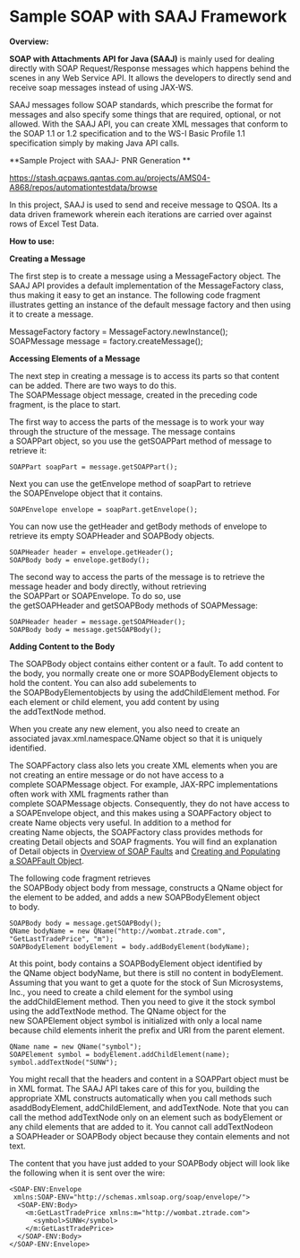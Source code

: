# Sample SOAP with SAAJ Framework

**Overview:**

**SOAP with Attachments API for Java (SAAJ)** is mainly used for dealing
directly with SOAP Request/Response messages which happens behind the
scenes in any Web Service API. It allows the developers to directly send
and receive soap messages instead of using JAX-WS.

SAAJ messages follow SOAP standards, which prescribe the format for
messages and also specify some things that are required, optional, or
not allowed. With the SAAJ API, you can create XML messages that conform
to the SOAP 1.1 or 1.2 specification and to the WS-I Basic Profile 1.1
specification simply by making Java API calls.

  

**Sample Project with SAAJ- PNR Generation **

<https://stash.qcpaws.qantas.com.au/projects/AMS04-A868/repos/automationtestdata/browse>

In this project, SAAJ is used to send and receive message to QSOA. Its a
data driven framework wherein each iterations are carried over against
rows of Excel Test Data.

  

**How to use:**

**Creating a Message**

The first step is to create a message using a MessageFactory object. The
SAAJ API provides a default implementation of the MessageFactory class,
thus making it easy to get an instance. The following code fragment
illustrates getting an instance of the default message factory and then
using it to create a message.

  
MessageFactory factory = MessageFactory.newInstance();  
SOAPMessage message = factory.createMessage();

**Accessing Elements of a Message**

  

The next step in creating a message is to access its parts so that
content can be added. There are two ways to do this.
The SOAPMessage object message, created in the preceding code fragment,
is the place to start.

The first way to access the parts of the message is to work your way
through the structure of the message. The message contains
a SOAPPart object, so you use the getSOAPPart method of message to
retrieve it:

    SOAPPart soapPart = message.getSOAPPart();

Next you can use the getEnvelope method of soapPart to retrieve
the SOAPEnvelope object that it contains.

    SOAPEnvelope envelope = soapPart.getEnvelope();

You can now use the getHeader and getBody methods of envelope to
retrieve its empty SOAPHeader and SOAPBody objects.

    SOAPHeader header = envelope.getHeader();
    SOAPBody body = envelope.getBody();

The second way to access the parts of the message is to retrieve the
message header and body directly, without retrieving
the SOAPPart or SOAPEnvelope. To do so, use
the getSOAPHeader and getSOAPBody methods of SOAPMessage:

    SOAPHeader header = message.getSOAPHeader();
    SOAPBody body = message.getSOAPBody();

  

**Adding Content to the Body**

The SOAPBody object contains either content or a fault. To add content
to the body, you normally create one or more SOAPBodyElement objects to
hold the content. You can also add subelements to
the SOAPBodyElementobjects by using the addChildElement method. For each
element or child element, you add content by using
the addTextNode method.

When you create any new element, you also need to create an
associated javax.xml.namespace.QName object so that it is uniquely
identified.

The SOAPFactory class also lets you create XML elements when you are not
creating an entire message or do not have access to a
complete SOAPMessage object. For example, JAX-RPC implementations often
work with XML fragments rather than complete SOAPMessage objects.
Consequently, they do not have access to a SOAPEnvelope object, and this
makes using a SOAPFactory object to create Name objects very useful. In
addition to a method for creating Name objects, the SOAPFactory class
provides methods for creating Detail objects and SOAP fragments. You
will find an explanation of Detail objects in [Overview of SOAP
Faults](https://docs.oracle.com/javaee/5/tutorial/doc/bnbhr.html#bnbio) and [Creating
and Populating
a SOAPFault Object](https://docs.oracle.com/javaee/5/tutorial/doc/bnbhr.html#bnbip).

The following code fragment retrieves
the SOAPBody object body from message, constructs a QName object for the
element to be added, and adds a new SOAPBodyElement object to body.

    SOAPBody body = message.getSOAPBody();
    QName bodyName = new QName("http://wombat.ztrade.com", "GetLastTradePrice", "m");
    SOAPBodyElement bodyElement = body.addBodyElement(bodyName);

At this point, body contains a SOAPBodyElement object identified by
the QName object bodyName, but there is still no content in bodyElement.
Assuming that you want to get a quote for the stock of Sun Microsystems,
Inc., you need to create a child element for the symbol using
the addChildElement method. Then you need to give it the stock symbol
using the addTextNode method. The QName object for the
new SOAPElement object symbol is initialized with only a local name
because child elements inherit the prefix and URI from the parent
element.

    QName name = new QName("symbol");
    SOAPElement symbol = bodyElement.addChildElement(name);
    symbol.addTextNode("SUNW");

You might recall that the headers and content in a SOAPPart object must
be in XML format. The SAAJ API takes care of this for you, building the
appropriate XML constructs automatically when you call methods such
asaddBodyElement, addChildElement, and addTextNode. Note that you can
call the method addTextNode only on an element such as bodyElement or
any child elements that are added to it. You cannot call addTextNodeon
a SOAPHeader or SOAPBody object because they contain elements and not
text.

The content that you have just added to your SOAPBody object will look
like the following when it is sent over the wire:

    <SOAP-ENV:Envelope
     xmlns:SOAP-ENV="http://schemas.xmlsoap.org/soap/envelope/">
      <SOAP-ENV:Body>
        <m:GetLastTradePrice xmlns:m="http://wombat.ztrade.com">
          <symbol>SUNW</symbol>
        </m:GetLastTradePrice>
      </SOAP-ENV:Body>
    </SOAP-ENV:Envelope>

  

  
